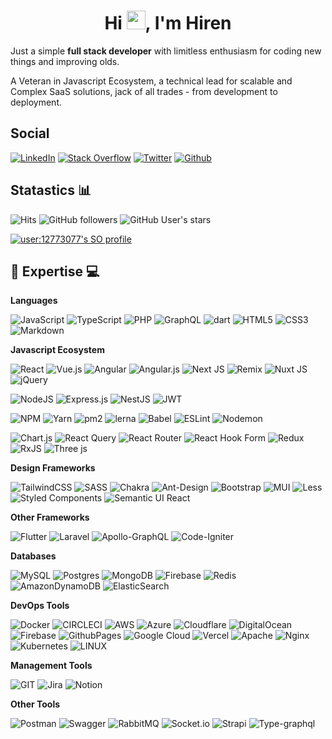 <h1 align="center">Hi <img src="https://media.giphy.com/media/hvRJCLFzcasrR4ia7z/giphy.gif" height="30">, I'm Hiren</h1>

Just a simple **full stack developer** with limitless enthusiasm for coding new things and improving olds.

A Veteran in Javascript Ecosystem, a technical lead for scalable and Complex SaaS solutions,  jack of all trades - from development to deployment.

## Social

[![LinkedIn](https://img.shields.io/badge/LinkedIn-%230077B5.svg?logo=linkedin&logoColor=white)](https://linkedin.com/in/hirenf)
[![Stack Overflow](https://img.shields.io/badge/-Stackoverflow-FE7A16?logo=stack-overflow&logoColor=white)](https://stackoverflow.com/users/12773077)
[![Twitter](https://img.shields.io/badge/Twitter-%231DA1F2.svg?logo=Twitter&logoColor=white)](https://twitter.com/faldu_hiren) 
[![Github](https://img.shields.io/badge/GitHub-%23181717.svg?logo=github&logoColor=white)](https://github.com/hirenf14) 


## Statastics 📊

![Hits](https://hits.seeyoufarm.com/api/count/incr/badge.svg?url=https%3A%2F%2Fgithub.com%2Fhirenf14&count_bg=%2379C83D&title_bg=%23555555&icon=&icon_color=%23E7E7E7&title=views&edge_flat=false)
![GitHub followers](https://img.shields.io/github/followers/hirenf14)
![GitHub User's stars](https://img.shields.io/github/stars/hirenf14)

[![user:12773077's SO profile](https://stackoverflow-readme-profile.johannchopin.fr/profile/12773077?theme=dark&website=true&location=true)](https://github.com/johannchopin/stackoverflow-readme-profile)


## 🔧 Expertise 💻

**Languages**

![JavaScript](https://img.shields.io/badge/JavaScript-%23323330.svg?style=flat&logo=javascript&logoColor=%23F7DF1E)
![TypeScript](https://img.shields.io/badge/TypeScript-%23007ACC.svg?style=flat&logo=typescript&logoColor=white)
![PHP](https://img.shields.io/badge/PHP-%23777BB4.svg?style=flat&logo=php&logoColor=white)
![GraphQL](https://img.shields.io/badge/-GraphQL-E10098?style=flat&logo=graphql&logoColor=white)
![dart](https://img.shields.io/badge/Dart-%230175C2.svg?style=flat&logo=dart&logoColor=white)
![HTML5](https://img.shields.io/badge/HTML5-%23E34F26.svg?style=flat&logo=html5&logoColor=white)
![CSS3](https://img.shields.io/badge/CSS3-%231572B6.svg?style=flat&logo=css3&logoColor=white)
![Markdown](https://img.shields.io/badge/markdown-%23000000.svg?style=flat&logo=markdown&logoColor=white)

**Javascript Ecosystem**

![React](https://img.shields.io/badge/react-%2320232a.svg?style=flat&logo=react&logoColor=%2361DAFB)
![Vue.js](https://img.shields.io/badge/vue.js-%2335495e.svg?style=flat&logo=vuedotjs&logoColor=%234FC08D)
![Angular](https://img.shields.io/badge/Angular-%23DD0031.svg?style=flat&logo=angular&logoColor=white)
![Angular.js](https://img.shields.io/badge/angular.js-%23E23237.svg?style=flat&logo=angularjs&logoColor=white)
![Next JS](https://img.shields.io/badge/Next-black?style=flat&logo=next.js&logoColor=white)
![Remix](https://img.shields.io/badge/remix-%23000.svg?style=flat&logo=remix&logoColor=white)
![Nuxt JS](https://img.shields.io/badge/Nuxt-002E3B?style=flat&logo=nuxt.js&logoColor=#00DC82)
![jQuery](https://img.shields.io/badge/jQuery-%230769AD.svg?style=flat&logo=jquery&logoColor=white)

![NodeJS](https://img.shields.io/badge/node.js-6DA55F?style=flat&logo=node.js&logoColor=white)
![Express.js](https://img.shields.io/badge/express.js-%23404d59.svg?style=flat&logo=express&logoColor=%2361DAFB)
![NestJS](https://img.shields.io/badge/nestjs-%23E0234E.svg?style=flat&logo=nestjs&logoColor=white)
 ![JWT](https://img.shields.io/badge/JWT-black?style=flat&logo=JSON%20web%20tokens)


![NPM](https://img.shields.io/badge/npm-%23CB3837.svg?style=flat&logo=npm&logoColor=white)
![Yarn](https://img.shields.io/badge/yarn-%232C8EBB.svg?style=flat&logo=yarn&logoColor=white)
![pm2](https://img.shields.io/badge/pm2-%232B037A.svg?style=flat&logo=pm2&logoColor=white)
![lerna](https://img.shields.io/badge/Lerna-%239333EA.svg?style=flat&logo=lerna&logoColor=white)
 ![Babel](https://img.shields.io/badge/Babel-F9DC3e?style=flat&logo=babel&logoColor=black)
 ![ESLint](https://img.shields.io/badge/ESLint-4B3263?style=flat&logo=eslint&logoColor=white)
 ![Nodemon](https://img.shields.io/badge/NODEMON-%23323330.svg?style=flat&logo=nodemon&logoColor=%BBDEAD) 

 ![Chart.js](https://img.shields.io/badge/chart.js-F5788D.svg?style=flat&logo=chart.js&logoColor=white)
![React Query](https://img.shields.io/badge/-React%20Query-FF4154?style=flat&logo=react%20query&logoColor=white)
![React Router](https://img.shields.io/badge/React_Router-CA4245?style=flat&logo=react-router&logoColor=white)
![React Hook Form](https://img.shields.io/badge/React%20Hook%20Form-%23EC5990.svg?style=flat&logo=reacthookform&logoColor=white)
![Redux](https://img.shields.io/badge/redux-%23593d88.svg?style=flat&logo=redux&logoColor=white)
![RxJS](https://img.shields.io/badge/rxjs-%23B7178C.svg?style=flat&logo=reactivex&logoColor=white)
 ![Three js](https://img.shields.io/badge/threejs-black?style=flat&logo=three.js&logoColor=white)

**Design Frameworks**

![TailwindCSS](https://img.shields.io/badge/tailwindcss-%2338B2AC.svg?style=flat&logo=tailwind-css&logoColor=white)
![SASS](https://img.shields.io/badge/SASS-hotpink.svg?style=flat&logo=SASS&logoColor=white) 
![Chakra](https://img.shields.io/badge/chakra-%234ED1C5.svg?style=flat&logo=chakraui&logoColor=white)
![Ant-Design](https://img.shields.io/badge/-AntDesign-%230170FE?style=flat&logo=ant-design&logoColor=white)
![Bootstrap](https://img.shields.io/badge/bootstrap-%238511FA.svg?style=flat&logo=bootstrap&logoColor=white)
![MUI](https://img.shields.io/badge/MUI-%230081CB.svg?style=flat&logo=mui&logoColor=white)
![Less](https://img.shields.io/badge/less-2B4C80?style=flat&logo=less&logoColor=white)
![Styled Components](https://img.shields.io/badge/styled--components-DB7093?style=flat&logo=styled-components&logoColor=white)
![Semantic UI React](https://img.shields.io/badge/Semantic%20UI%20React-%2335BDB2.svg?style=flat&logo=SemanticUIReact&logoColor=white)

**Other Frameworks**

![Flutter](https://img.shields.io/badge/Flutter-%2302569B.svg?style=flat&logo=Flutter&logoColor=white)
![Laravel](https://img.shields.io/badge/laravel-%23FF2D20.svg?style=flat&logo=laravel&logoColor=white)
 ![Apollo-GraphQL](https://img.shields.io/badge/-ApolloGraphQL-311C87?style=flat&logo=apollo-graphql)
 ![Code-Igniter](https://img.shields.io/badge/CodeIgniter-%23EF4223.svg?style=flat&logo=codeIgniter&logoColor=white)

**Databases**

![MySQL](https://img.shields.io/badge/mysql-%2300000f.svg?style=flat&logo=mysql&logoColor=white)
![Postgres](https://img.shields.io/badge/postgres-%23316192.svg?style=flat&logo=postgresql&logoColor=white)
![MongoDB](https://img.shields.io/badge/MongoDB-%234ea94b.svg?style=flat&logo=mongodb&logoColor=white)
![Firebase](https://img.shields.io/badge/Firebase-039BE5?style=flat&logo=Firebase&logoColor=white)
![Redis](https://img.shields.io/badge/redis-%23DD0031.svg?style=flat&logo=redis&logoColor=white)
![AmazonDynamoDB](https://img.shields.io/badge/Amazon%20DynamoDB-4053D6?style=flat&logo=Amazon%20DynamoDB&logoColor=white)
![ElasticSearch](https://img.shields.io/badge/-ElasticSearch-005571?style=flat&logo=elasticsearch) 

**DevOps Tools**

![Docker](https://img.shields.io/badge/docker-%230db7ed.svg?style=flat&logo=docker&logoColor=white)
![CIRCLECI](https://img.shields.io/badge/CIRCLECI-02303A.svg?style=flat&logo=CIRCLECI&logoColor=white&color=%23343434) 
![AWS](https://img.shields.io/badge/AWS-%23FF9900.svg?style=flat&logo=amazon-aws&logoColor=white)
![Azure](https://img.shields.io/badge/azure-%230072C6.svg?style=flat&logo=microsoftazure&logoColor=white)
![Cloudflare](https://img.shields.io/badge/Cloudflare-F38020?style=flat&logo=Cloudflare&logoColor=white)
![DigitalOcean](https://img.shields.io/badge/DigitalOcean-%230167ff.svg?style=flat&logo=digitalOcean&logoColor=white)
![Firebase](https://img.shields.io/badge/firebase-%23039BE5.svg?style=flat&logo=firebase)
![GithubPages](https://img.shields.io/badge/GH%20Pages-121013?style=flat&logo=github&logoColor=white)
![Google Cloud](https://img.shields.io/badge/GoogleCloud-%234285F4.svg?style=flat&logo=google-cloud&logoColor=white)
![Vercel](https://img.shields.io/badge/vercel-%23000000.svg?style=flat&logo=vercel&logoColor=white)
![Apache](https://img.shields.io/badge/apache-%23D42029.svg?style=flat&logo=apache&logoColor=white)
![Nginx](https://img.shields.io/badge/nginx-%23009639.svg?style=flat&logo=nginx&logoColor=white)
![Kubernetes](https://img.shields.io/badge/kubernetes-%23326ce5.svg?style=flat&logo=kubernetes&logoColor=white)
![LINUX](https://img.shields.io/badge/Linux-FCC624?style=flat&logo=linux&logoColor=black) 

 **Management Tools**

![GIT](https://img.shields.io/badge/Git-fc6d26?style=flat&logo=git&logoColor=white)
 ![Jira](https://img.shields.io/badge/jira-%230A0FFF.svg?style=flat&logo=jira&logoColor=white)
 ![Notion](https://img.shields.io/badge/Notion-%23000000.svg?style=flat&logo=notion&logoColor=white)

 **Other Tools**

 ![Postman](https://img.shields.io/badge/Postman-FF6C37?style=flat&logo=postman&logoColor=white)
 ![Swagger](https://img.shields.io/badge/-Swagger-%23Clojure?style=flat&logo=swagger&logoColor=white)
 ![RabbitMQ](https://img.shields.io/badge/rabbitMQ-FF6600?style=flat&logo=rabbitmq&logoColor=white) 
 ![Socket.io](https://img.shields.io/badge/Socket.io-black?style=flat&logo=socket.io&badgeColor=010101)
 ![Strapi](https://img.shields.io/badge/strapi-%232E7EEA.svg?style=flat&logo=strapi&logoColor=white) 
 ![Type-graphql](https://img.shields.io/badge/-TypeGraphQL-%23C04392?style=flat)






